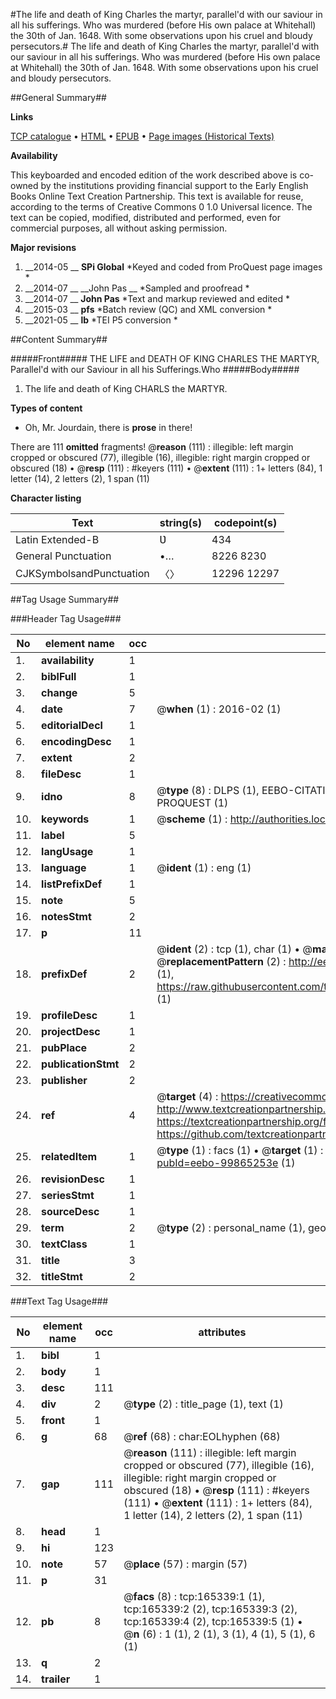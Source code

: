 #The life and death of King Charles the martyr, parallel'd with our saviour in all his sufferings. Who was murdered (before His own palace at Whitehall) the 30th of Jan. 1648. With some observations upon his cruel and bloudy persecutors.#
The life and death of King Charles the martyr, parallel'd with our saviour in all his sufferings. Who was murdered (before His own palace at Whitehall) the 30th of Jan. 1648. With some observations upon his cruel and bloudy persecutors.

##General Summary##

**Links**

[TCP catalogue](http://www.ota.ox.ac.uk/tcp/)  • 
[HTML](http://tei.it.ox.ac.uk/tcp/Texts-HTML/free/A88/A88128.html)  • 
[EPUB](http://tei.it.ox.ac.uk/tcp/Texts-EPUB/free/A88/A88128.epub) • 
[Page images (Historical Texts)](https://historicaltexts.jisc.ac.uk/eebo-99865253e)

**Availability**

This keyboarded and encoded edition of the work described above is co-owned by the
    institutions providing financial support to the Early English Books Online Text Creation
    Partnership. This text is available for reuse, according to the terms of  Creative Commons 0 1.0 Universal
    licence. The text can be copied, modified, distributed and performed, even for commercial
    purposes, all without asking permission.

**Major revisions**

1. __2014-05 __ __SPi Global__ *Keyed and coded from ProQuest page images *
1. __2014-07 __ __John Pas __ *Sampled and proofread *
1. __2014-07 __ __John Pas__ *Text and markup reviewed and edited *
1. __2015-03 __ __pfs__ *Batch review (QC) and XML conversion *
1. __2021-05 __ __lb__ *TEI P5 conversion *

##Content Summary##

#####Front#####
THE LIFE and DEATH OF KING CHARLES THE MARTYR, Parallel'd with our Saviour in all his Sufferings.Who
#####Body#####

1. The life and death of King CHARLS the MARTYR.

**Types of content**

  * Oh, Mr. Jourdain, there is **prose** in there!

There are 111 **omitted** fragments! 
 @__reason__ (111) : illegible: left margin cropped or obscured (77), illegible (16), illegible: right margin cropped or obscured (18)  •  @__resp__ (111) : #keyers (111)  •  @__extent__ (111) : 1+ letters (84), 1 letter (14), 2 letters (2), 1 span (11)

**Character listing**


|Text|string(s)|codepoint(s)|
|---|---|---|
|Latin Extended-B|Ʋ|434|
|General Punctuation|•…|8226 8230|
|CJKSymbolsandPunctuation|〈〉|12296 12297|

##Tag Usage Summary##

###Header Tag Usage###

|No|element name|occ|attributes|
|---|---|---|---|
|1.|__availability__|1||
|2.|__biblFull__|1||
|3.|__change__|5||
|4.|__date__|7| @__when__ (1) : 2016-02 (1)|
|5.|__editorialDecl__|1||
|6.|__encodingDesc__|1||
|7.|__extent__|2||
|8.|__fileDesc__|1||
|9.|__idno__|8| @__type__ (8) : DLPS (1), EEBO-CITATION (1), VID (1), EEBO-PROQUEST (1), STC (3), PROQUEST (1)|
|10.|__keywords__|1| @__scheme__ (1) : http://authorities.loc.gov/ (1)|
|11.|__label__|5||
|12.|__langUsage__|1||
|13.|__language__|1| @__ident__ (1) : eng (1)|
|14.|__listPrefixDef__|1||
|15.|__note__|5||
|16.|__notesStmt__|2||
|17.|__p__|11||
|18.|__prefixDef__|2| @__ident__ (2) : tcp (1), char (1)  •  @__matchPattern__ (2) : ([0-9\-]+):([0-9IVX]+) (1), (.+) (1)  •  @__replacementPattern__ (2) : http://eebo.chadwyck.com/downloadtiff?vid=$1&page=$2 (1), https://raw.githubusercontent.com/textcreationpartnership/Texts/master/tcpchars.xml#$1 (1)|
|19.|__profileDesc__|1||
|20.|__projectDesc__|1||
|21.|__pubPlace__|2||
|22.|__publicationStmt__|2||
|23.|__publisher__|2||
|24.|__ref__|4| @__target__ (4) : https://creativecommons.org/publicdomain/zero/1.0/ (1), http://www.textcreationpartnership.org/docs/. (1), https://textcreationpartnership.org/faq/#faq05 (1), https://github.com/textcreationpartnership (1)|
|25.|__relatedItem__|1| @__type__ (1) : facs (1)  •  @__target__ (1) : https://data.historicaltexts.jisc.ac.uk/view?pubId=eebo-99865253e (1)|
|26.|__revisionDesc__|1||
|27.|__seriesStmt__|1||
|28.|__sourceDesc__|1||
|29.|__term__|2| @__type__ (2) : personal_name (1), geographic_name (1)|
|30.|__textClass__|1||
|31.|__title__|3||
|32.|__titleStmt__|2||


###Text Tag Usage###

|No|element name|occ|attributes|
|---|---|---|---|
|1.|__bibl__|1||
|2.|__body__|1||
|3.|__desc__|111||
|4.|__div__|2| @__type__ (2) : title_page (1), text (1)|
|5.|__front__|1||
|6.|__g__|68| @__ref__ (68) : char:EOLhyphen (68)|
|7.|__gap__|111| @__reason__ (111) : illegible: left margin cropped or obscured (77), illegible (16), illegible: right margin cropped or obscured (18)  •  @__resp__ (111) : #keyers (111)  •  @__extent__ (111) : 1+ letters (84), 1 letter (14), 2 letters (2), 1 span (11)|
|8.|__head__|1||
|9.|__hi__|123||
|10.|__note__|57| @__place__ (57) : margin (57)|
|11.|__p__|31||
|12.|__pb__|8| @__facs__ (8) : tcp:165339:1 (1), tcp:165339:2 (2), tcp:165339:3 (2), tcp:165339:4 (2), tcp:165339:5 (1)  •  @__n__ (6) : 1 (1), 2 (1), 3 (1), 4 (1), 5 (1), 6 (1)|
|13.|__q__|2||
|14.|__trailer__|1||
